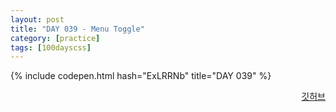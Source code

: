 ```yaml
---
layout: post
title: "DAY 039 - Menu Toggle"
category: [practice]
tags: [100dayscss]
---
```


{% include codepen.html hash="ExLRRNb" title="DAY 039" %}

<p align="right">
  <a href="https://github.com/mnmn092631/100daysCSS/tree/main/DAY%20039%20-%20Menu%20Toggle" title="깃허브">깃허브</a>
</p>
